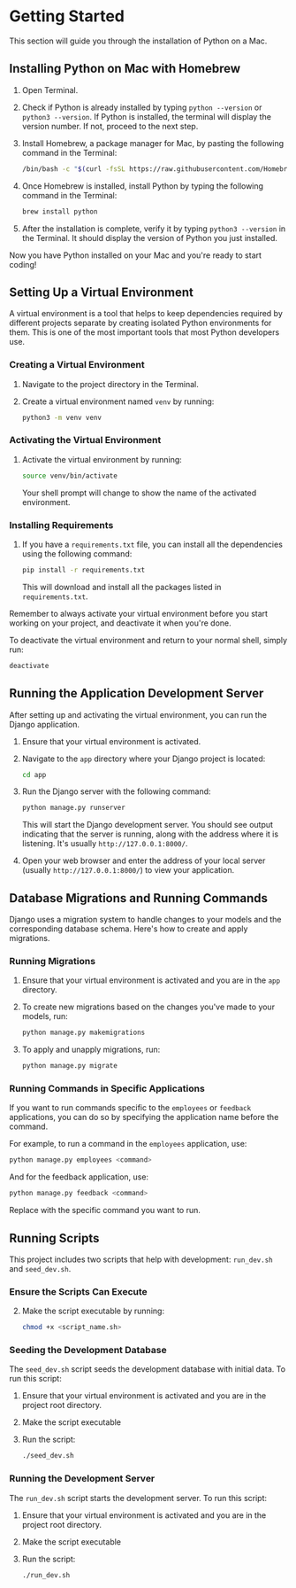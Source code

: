 # Getting Started

This section will guide you through the installation of Python on a Mac.

## Installing Python on Mac with Homebrew

1. Open Terminal.

2. Check if Python is already installed by typing `python --version` or `python3 --version`. If Python is installed, the terminal will display the version number. If not, proceed to the next step.

3. Install Homebrew, a package manager for Mac, by pasting the following command in the Terminal: 

    ```bash
    /bin/bash -c "$(curl -fsSL https://raw.githubusercontent.com/Homebrew/install/HEAD/install.sh)"
    ```

4. Once Homebrew is installed, install Python by typing the following command in the Terminal:

    ```bash
    brew install python
    ```

5. After the installation is complete, verify it by typing `python3 --version` in the Terminal. It should display the version of Python you just installed.

Now you have Python installed on your Mac and you're ready to start coding!

## Setting Up a Virtual Environment

A virtual environment is a tool that helps to keep dependencies required by different projects separate by creating isolated Python environments for them. This is one of the most important tools that most Python developers use.

### Creating a Virtual Environment

1. Navigate to the project directory in the Terminal.

2. Create a virtual environment named `venv` by running:

    ```bash
    python3 -m venv venv
    ```

### Activating the Virtual Environment

1. Activate the virtual environment by running:

    ```bash
    source venv/bin/activate
    ```

    Your shell prompt will change to show the name of the activated environment.

### Installing Requirements

1. If you have a `requirements.txt` file, you can install all the dependencies using the following command:

    ```bash
    pip install -r requirements.txt
    ```

    This will download and install all the packages listed in `requirements.txt`.

Remember to always activate your virtual environment before you start working on your project, and deactivate it when you're done.

To deactivate the virtual environment and return to your normal shell, simply run:

```bash
deactivate
```

## Running the Application Development Server

After setting up and activating the virtual environment, you can run the Django application.

1. Ensure that your virtual environment is activated.

2. Navigate to the `app` directory where your Django project is located:

    ```bash
    cd app
    ```

3. Run the Django server with the following command:

    ```bash
    python manage.py runserver
    ```

    This will start the Django development server. You should see output indicating that the server is running, along with the address where it is listening. It's usually `http://127.0.0.1:8000/`.

4. Open your web browser and enter the address of your local server (usually `http://127.0.0.1:8000/`) to view your application.


## Database Migrations and Running Commands

Django uses a migration system to handle changes to your models and the corresponding database schema. Here's how to create and apply migrations.

### Running Migrations

1. Ensure that your virtual environment is activated and you are in the `app` directory.

2. To create new migrations based on the changes you've made to your models, run:

    ```bash
    python manage.py makemigrations
    ```

3. To apply and unapply migrations, run:

    ```bash
    python manage.py migrate
    ```

### Running Commands in Specific Applications

If you want to run commands specific to the `employees` or `feedback` applications, you can do so by specifying the application name before the command.

For example, to run a command in the `employees` application, use:

```bash
python manage.py employees <command>
```
And for the feedback application, use:
```bash
python manage.py feedback <command>
```
Replace <command> with the specific command you want to run.

## Running Scripts

This project includes two scripts that help with development: `run_dev.sh` and `seed_dev.sh`.

### Ensure the Scripts Can Execute

2. Make the script executable by running:

    ```bash
    chmod +x <script_name.sh>
    ```

### Seeding the Development Database

The `seed_dev.sh` script seeds the development database with initial data. To run this script:

1. Ensure that your virtual environment is activated and you are in the project root directory.

2. Make the script executable


3. Run the script:

    ```bash
    ./seed_dev.sh
    ```
    
### Running the Development Server

The `run_dev.sh` script starts the development server. To run this script:

1. Ensure that your virtual environment is activated and you are in the project root directory.

2. Make the script executable

3. Run the script:

    ```bash
    ./run_dev.sh
    ```
